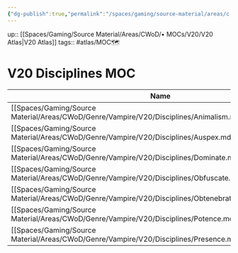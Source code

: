 ```yaml
---
{"dg-publish":true,"permalink":"/spaces/gaming/source-material/areas/c-wo-d/mo-cs/v20/v20-disciplines-moc/","dgHomeLink":true,"dgPassFrontmatter":true}
---
```


up:: [[Spaces/Gaming/Source Material/Areas/CWoD/• MOCs/V20/V20 Atlas|V20 Atlas]]
tags:: #atlas/MOC🗺 


# V20 Disciplines MOC


| Name                                                                                                       | Modified  |
| ---------------------------------------------------------------------------------------------------------- | --------- |
| [[Spaces/Gaming/Source Material/Areas/CWoD/Genre/Vampire/V20/Disciplines/Animalism.md\|Animalism]]         | 2022-8-19 |
| [[Spaces/Gaming/Source Material/Areas/CWoD/Genre/Vampire/V20/Disciplines/Auspex.md\|Auspex]]               | 2022-8-21 |
| [[Spaces/Gaming/Source Material/Areas/CWoD/Genre/Vampire/V20/Disciplines/Dominate.md\|Dominate]]           | 2022-8-23 |
| [[Spaces/Gaming/Source Material/Areas/CWoD/Genre/Vampire/V20/Disciplines/Obfuscate.md\|Obfuscate]]         | 2022-8-19 |
| [[Spaces/Gaming/Source Material/Areas/CWoD/Genre/Vampire/V20/Disciplines/Obtenebration.md\|Obtenebration]] | 2022-8-20 |
| [[Spaces/Gaming/Source Material/Areas/CWoD/Genre/Vampire/V20/Disciplines/Potence.md\|Potence]]             | 2022-8-19 |
| [[Spaces/Gaming/Source Material/Areas/CWoD/Genre/Vampire/V20/Disciplines/Presence.md\|Presence]]           | 2022-8-19 |


